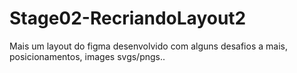 # Stage02-RecriandoLayout2

Mais um layout do figma desenvolvido com alguns desafios a mais, posicionamentos, images svgs/pngs..
